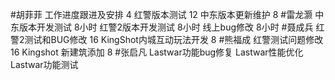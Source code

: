 #胡菲菲 
工作进度跟进及安排   4
红警版本测试  12
中东版本更新维护   8
#雷龙灏 
中东版本开发测试  8小时
红警2版本开发测试  8小时
线上bug修改   8小时
#聂成兵 
红警2测试和BUG修改                     16
KingShot内城互动玩法开发            8
#熊福成 
红警测试问题修改        16
Kingshot 新建筑添加    8
#张启凡 
Lastwar功能bug修复
Lastwar性能优化
Lastwar功能测试